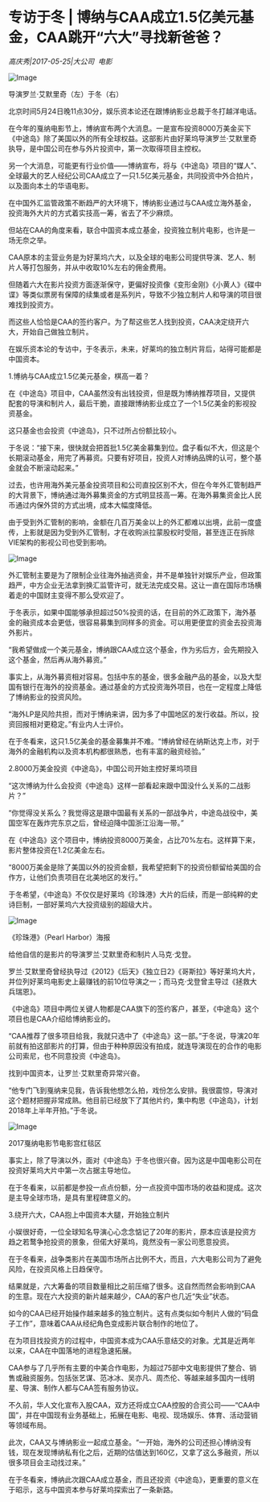 # 专访于冬 | 博纳与CAA成立1.5亿美元基金，CAA跳开“六大”寻找新爸爸？

*高庆秀|2017-05-25|大公司 
                                                电影*

![Image](http://p3.pstatp.com/large/213e0001be99212dbfbb)

导演罗兰·艾默里奇（左）于冬（右）

北京时间5月24日晚11点30分，娱乐资本论还在跟博纳影业总裁于冬打越洋电话。

在今年的戛纳电影节上，博纳宣布两个大消息。一是宣布投资8000万美金买下《中途岛》除了美国以外的所有全球权益。这部影片由好莱坞导演罗兰·艾默里奇执导，是中国公司在参与外片投资中，第一次取得项目主控权。

另一个大消息，可能更有行业价值——博纳宣布，将与《中途岛》项目的“媒人”、全球最大的艺人经纪公司CAA成立了一只1.5亿美元基金，共同投资中外合拍片，以及面向本土的华语电影。

在中国外汇监管政策不断趋严的大环境下，博纳影业通过与CAA成立海外基金，投资海外大片的方式着实技高一筹，省去了不少麻烦。

但站在CAA的角度来看，联合中国资本成立基金，投资独立制片电影，也许是一场无奈之举。

CAA原本的主营业务是为好莱坞六大，以及全球的电影公司提供导演、艺人、制片人等打包服务，并从中收取10%左右的佣金费用。

但随着六大在影片投资方面逐渐保守，更偏好投资像《变形金刚》《小黄人》《碟中谍》等类似票房有保障的续集或者是系列片，导致不少独立制片人和导演的项目很难找到投资方。

而这些人恰恰是CAA的签约客户。为了帮这些艺人找到投资，CAA决定绕开六大，开始自己做独立制片。

在娱乐资本论的专访中，于冬表示，未来，好莱坞的独立制片背后，站得可能都是中国资本。

1.博纳与CAA成立1.5亿美元基金，棋高一着？

在《中途岛》项目中，CAA虽然没有出钱投资，但是既为博纳推荐项目，又提供配套的导演和制片人，最后干脆，直接跟博纳影业成立了一个1.5亿美金的影视投资基金。

这只基金也会投资《中途岛》，只不过所占份额比较小。

于冬说：“接下来，很快就会把首批1.5亿美金募集到位。盘子看似不大，但这是个长期滚动基金，用完了再募资。只要有好项目，投资人对博纳品牌的认可，整个基金就会不断滚动起来。”

过去，也许用海外美元基金投资项目和公司直投区别不大，但在今年外汇管制趋严的大背景下，博纳通过海外募集资金的方式明显技高一筹。在海外募集资金比人民币通过内保外贷的方式出境，成本大幅度降低。

由于受到外汇管制的影响，金额在几百万美金以上的外汇都难以出境，此前一度盛传，上影就是因为受到外汇管制，才在收购派拉蒙股权时受阻，甚至连正在拆除VIE架构的影视公司也受到影响。

![Image](http://p3.pstatp.com/large/288900002e46f1cbb840)

外汇管制主要是为了限制企业往海外抽逃资金，并不是单独针对娱乐产业，但政策趋严，中方企业无法拿到换汇监管许可，就无法完成交易。这让一直在国际市场横着走的中国财主变得不那么受欢迎了。

于冬表示，如果中国能够承担超过50%投资的话，在目前的外汇政策下，海外基金的融资成本会更低，很容易募集到同样多的资金。可以用更便宜的资金去投资海外影片。

“我希望做成一个美元基金，博纳跟CAA成立这个基金，作为劣后方，会先期投入这个基金，然后再从海外募资。”

事实上，从海外募资相对容易。包括中东的基金，很多金融产品的基金，以及大型国有银行在海外的投资基金。通过基金的方式投资海外项目，也在一定程度上降低了博纳影业的投资风险。

“海外LP是风险共担，而对于博纳来讲，因为多了中国地区的发行收益。所以，投资回报相对更稳定。”有业内人士评价。

在于冬看来，这只1.5亿美金的基金募集并不难。“博纳曾经在纳斯达克上市，对于海外的金融机构以及资本机构都很熟悉，也有丰富的融资经验。”

2.8000万美金投资《中途岛》，中国公司开始主控好莱坞项目

“这次博纳为什么会投资《中途岛》这样一部看起来跟中国没什么关系的二战影片？”

“你觉得没关系么？我觉得这是跟中国最有关系的一部战争片，中途岛战役中，美国空军在轰炸完东京之后，曾经迫降中国浙江沿海一带。”

在《中途岛》这个项目中，博纳投资8000万美金，占比70%左右。这样算下来，影片整体投资在1.2亿美金左右。

“8000万美金是除了美国以外的投资金额，我希望把剩下的投资份额留给美国的合作方，让他们负责项目在北美地区的发行。”

于冬希望，《中途岛》不仅仅是好莱坞《珍珠港》大片的后续，而是一部纯粹的史诗巨制，一部好莱坞六大投资级别的超级大片。

![Image](http://p1.pstatp.com/large/22cf00051d2eb4d054ac)

《珍珠港》（Pearl Harbor）海报

给他自信的是影片的导演罗兰·艾默里奇和制片人马克·戈登。

罗兰·艾默里奇曾经执导过《2012》《后天》《独立日2》《哥斯拉》等好莱坞大片，并位列好莱坞电影史上最赚钱的前10位导演之一；而马克·戈登曾主导过《拯救大兵瑞恩》。

《中途岛》项目中两位关键人物都是CAA旗下的签约客户，甚至，《中途岛》这个项目也是CAA介绍给博纳影业的。

“CAA推荐了很多项目给我，我就只选中了《中途岛》这一部。”于冬说，导演20年前就有拍这部影片的打算，但由于种种原因没有拍成，就连导演现在的合作的电影公司索尼，也不同意投资《中途岛》。

找到中国资本，让罗兰·艾默里奇异常兴奋。

“他专门飞到戛纳来见我，告诉我他想怎么拍，戏份怎么安排。我很震惊，导演对这个题材把握非常成熟。他目前已经放下了其他片约，集中构思《中途岛》，计划2018年上半年开拍。”于冬说。

![Image](http://p3.pstatp.com/large/22cd0005583e722ff20e)

2017戛纳电影节电影宫红毯区

事实上，除了导演以外，面对《中途岛》于冬也很兴奋。因为这是中国电影公司在投资好莱坞大片中第一次占据主导地位。

在于冬看来，以前都是参投一点点份额，分一点投资中国市场的收益和提成。这次是主导全球市场，是具有里程碑意义的。

3.绕开六大，CAA抱上中国资本大腿，开始独立制片

小娱很好奇，一位全球知名导演心心念念惦记了20年的影片，原本应该是投资方趋之若鹜争抢投资的景象，但偌大好莱坞，竟然没有一家公司愿意投资。

在于冬看来，战争类影片在美国市场所占比例不大，而且，六大电影公司为了避免风险，在投资风格上日趋保守。

结果就是，六大筹备的项目数量相比之前压缩了很多。这自然而然会影响到CAA的生意。现在六大投资的新片越来越少，CAA的客户也几近“失业”状态。

如今的CAA已经开始操作越来越多的独立制片。这有点类似如今制片人做的“码盘子工作”，意味着CAA从经纪角色变成影片联合制作的地位了。

在为项目找投资方的过程中，中国资本成为CAA乐意结交的对象。尤其是近两年以来，CAA在中国落地的进程急速拓展。

CAA参与了几乎所有主要的中美合作电影，为超过75部中文电影提供了整合、销售或融资服务。包括张艺谋、范冰冰、吴亦凡、周杰伦、等越来越多国内一线明星、导演、制作人都与CAA签有服务协议。

不久前，华人文化宣布入股CAA，双方还将成立CAA控股的合资公司——“CAA中国”，并在中国现有业务基础上，拓展在电影、电视、现场娱乐、体育、活动营销等领域布局。

此次，CAA又与博纳影业一起成立基金。“一开始，海外的公司还担心博纳没有钱，现在发现博纳私有化之后，近期的估值达到160亿，又拿了这么多融资，所以很多项目会主动找过来。”

在于冬看来，博纳此次跟CAA成立基金，而且还投资《中途岛》，更重要的意义在于昭示，这与中国资本参与好莱坞探索出了一条新路。


